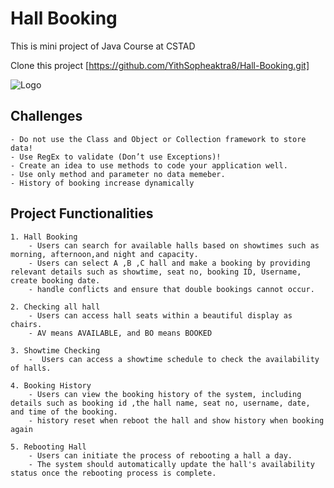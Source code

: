 
# Hall Booking

This is mini project of Java Course at CSTAD

Clone this project [https://github.com/YithSopheaktra8/Hall-Booking.git]



![Logo](https://istad.co/resources/img/CSTAD_120.png)

## Challenges 
    - Do not use the Class and Object or Collection framework to store data!
    - Use RegEx to validate (Don’t use Exceptions)!
    - Create an idea to use methods to code your application well.
    - Use only method and parameter no data memeber.
    - History of booking increase dynamically

## Project Functionalities
    1. Hall Booking
        - Users can search for available halls based on showtimes such as morning, afternoon,and night and capacity.
        - Users can select A ,B ,C hall and make a booking by providing relevant details such as showtime, seat no, booking ID, Username, create booking date.
        - handle conflicts and ensure that double bookings cannot occur.

    2. Checking all hall
        - Users can access hall seats within a beautiful display as chairs.
        - AV means AVAILABLE, and BO means BOOKED

    3. Showtime Checking
        -  Users can access a showtime schedule to check the availability of halls.

    4. Booking History
        - Users can view the booking history of the system, including details such as booking id ,the hall name, seat no, username, date, and time of the booking.
        - history reset when reboot the hall and show history when booking again

    5. Rebooting Hall
        - Users can initiate the process of rebooting a hall a day.
        - The system should automatically update the hall's availability status once the rebooting process is complete.

